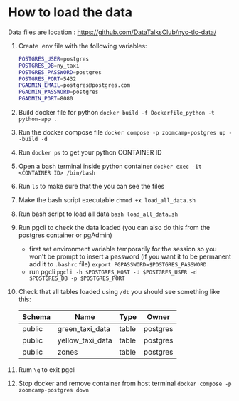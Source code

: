 # How to load the data

Data files are location : <https://github.com/DataTalksClub/nyc-tlc-data/>

1. Create .env file with the following variables:

    ```bash
    POSTGRES_USER=postgres
    POSTGRES_DB=ny_taxi
    POSTGRES_PASSWORD=postgres
    POSTGRES_PORT=5432
    PGADMIN_EMAIL=postgres@postgres.com
    PGADMIN_PASSWORD=postgres
    PGADMIN_PORT=8080
    ```

2. Build docker file for python
`docker build -f Dockerfile_python -t python-app .`
3. Run the docker compose file
`docker compose -p zoomcamp-postgres up --build -d`
4. Run `docker ps` to get your python CONTAINER ID
5. Open a bash terminal inside python container
`docker exec -it <CONTAINER ID> /bin/bash`
6. Run `ls` to make sure that the you can see the files
7. Make the bash script executable
`chmod +x load_all_data.sh`
8. Run bash script to load all data `bash load_all_data.sh`
9. Run pgcli to check the data loaded (you can also do this from the postgres container or pgAdmin)

    * first set environment variable temporarily for the session so you won't be prompt to insert a password (if you want it to be permanent add it to `.bashrc` file)
    `export PGPASSWORD=$POSTGRES_PASSWORD`
    * run pgcli `pgcli -h $POSTGRES_HOST -U $POSTGRES_USER -d $POSTGRES_DB -p $POSTGRES_PORT`

10. Check that all tables loaded using `/dt`
you should see something like this:

    | Schema | Name             | Type  | Owner    |
    |--------|------------------|-------|----------|
    | public | green_taxi_data  | table | postgres |
    | public | yellow_taxi_data | table | postgres |
    | public | zones            | table | postgres |

11. Rum `\q` to exit pgcli
12. Stop docker and remove container from host terminal `docker compose -p zoomcamp-postgres down`
